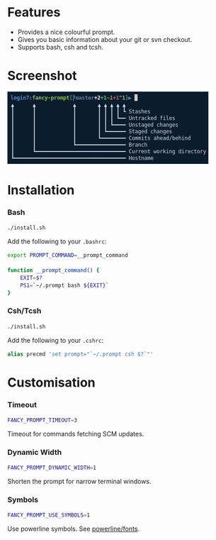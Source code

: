 # Features

* Provides a nice colourful prompt.
* Gives you basic information about your git or svn checkout.
* Supports bash, csh and tcsh.

# Screenshot

![img](screen.png)

# Installation

### Bash

```bash
./install.sh
```
Add the following to your `.bashrc`:
```bash
export PROMPT_COMMAND=__prompt_command

function __prompt_command() {
    EXIT=$?
    PS1=`~/.prompt bash ${EXIT}`
}
```

### Csh/Tcsh

```bash
./install.sh
```
Add the following to your `.cshrc`:
```csh
alias precmd 'set prompt="`~/.prompt csh $?`"'
```

# Customisation

### Timeout

```bash
FANCY_PROMPT_TIMEOUT=3
```
Timeout for commands fetching SCM updates.

### Dynamic Width
```bash
FANCY_PROMPT_DYNAMIC_WIDTH=1
```
Shorten the prompt for narrow terminal windows.

### Symbols
```bash
FANCY_PROMPT_USE_SYMBOLS=1
```
Use powerline symbols. See [powerline/fonts](https://github.com/powerline/fonts).


